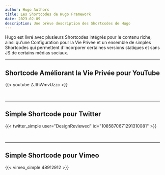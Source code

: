 ```yaml
---
author: Hugo Authors
title: Les Shortcodes de Hugo Framework
date: 2023-02-09
description: Une brève description des Shortcodes de Hugo
---
```


Hugo est livré avec plusieurs Shortcodes intégrés pour le contenu riche, ainsi qu'une Configuration pour la Vie Privée et un ensemble de simples Shortcodes qui permettent d'incorporer certaines versions statiques et sans JS de certains médias sociaux.
<!--more-->
---

## Shortcode Améliorant la Vie Privée pour YouTube

{{< youtube ZJthWmvUzzc >}}

<br>

---

## Simple Shortcode pour Twitter

{{< twitter_simple user="DesignReviewed" id="1085870671291310081" >}}

<br>

---

## Simple Shortcode pour Vimeo

{{< vimeo_simple 48912912 >}}
